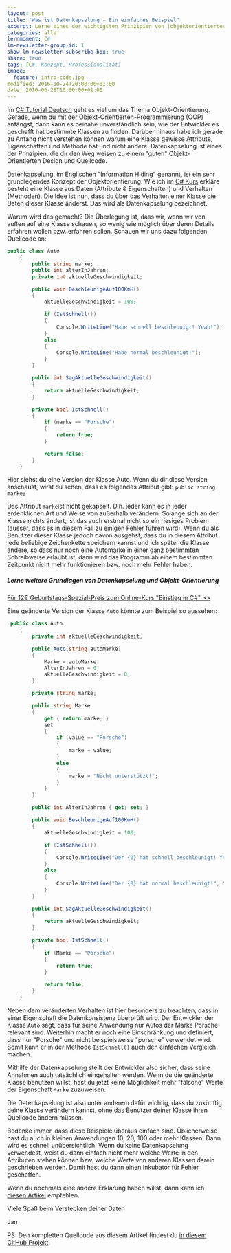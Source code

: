 ```yaml
---
layout: post
title: "Was ist Datenkapselung - Ein einfaches Beispiel"
excerpt: Lerne eines der wichtigsten Prinzipien von (objektorientierter) Softwareentwicklung kennen
categories: alle
lernmoment: C#
lm-newsletter-group-id: 1
show-lm-newsletter-subscribe-box: true
share: true
tags: [C#, Konzept, Professionalität]
image:
  feature: intro-code.jpg
modified: 2016-10-24T20:00:00+01:00
date: 2016-06-28T10:00:00+01:00
---
```


Im [C# Tutorial Deutsch](https://www.youtube.com/playlist?list=PLP2TrPpx5VNkr-wmkjguVZAvN4T5EPJbF) geht es viel um das Thema Objekt-Orientierung. Gerade, wenn du mit der Objekt-Orientierten-Programmierung (OOP) anfängst, dann kann es beinahe unverständlich sein, wie der Entwickler es geschafft hat bestimmte Klassen zu finden. Darüber hinaus habe ich gerade zu Anfang nicht verstehen können warum eine Klasse gewisse Attribute, Eigenschaften und Methode hat und nicht andere. Datenkapselung ist eines der Prinzipien, die dir den Weg weisen zu einem "guten" Objekt-Orientierten Design und Quellcode.

Datenkapselung, im Englischen "Information Hiding" genannt, ist ein sehr grundlegendes Konzept der Objektorientierung. Wie ich im [C# Kurs](/einstieg-csharp/) erkläre besteht eine Klasse aus Daten (Attribute & Eigenschaften) und Verhalten (Methoden). Die Idee ist nun, dass du über das Verhalten einer Klasse die Daten dieser Klasse änderst. Das wird als Datenkapselung bezeichnet.

Warum wird das gemacht? Die Überlegung ist, dass wir, wenn wir von außen auf eine Klasse schauen, so wenig wie möglich über deren Details erfahren wollen bzw. erfahren sollen. Schauen wir uns dazu folgenden Quellcode an: 

```cs
public class Auto
    {
        public string marke;
        public int alterInJahren;
        private int aktuelleGeschwindigkeit;

        public void BeschleunigeAuf100KmH()
        {
            aktuelleGeschwindigkeit = 100;

            if (IstSchnell())
            {
                Console.WriteLine("Habe schnell beschleunigt! Yeah!");
            }
            else
            {
                Console.WriteLine("Habe normal beschleunigt!");
            }
        }

        public int SagAktuelleGeschwindigkeit()
        {
            return aktuelleGeschwindigkeit;
        }

        private bool IstSchnell()
        {
            if (marke == "Porsche")
            {
                return true;
            }

            return false;
        }
    }
```

Hier siehst du eine Version der Klasse Auto. Wenn du dir diese Version anschaust, wirst du sehen, dass es folgendes Attribut gibt: `public string marke;`

Das Attribut `marke`ist nicht gekapselt. D.h. jeder kann es in jeder erdenklichen Art und Weise von außerhalb verändern. Solange sich an der Klasse nichts ändert, ist das auch erstmal nicht so ein riesiges Problem (ausser, dass es in diesem Fall zu einigen Fehler führen wird). Wenn du als Benutzer dieser Klasse jedoch davon ausgehst, dass du in diesem Attribut jede beliebige Zeichenkette speichern kannst und ich später die Klasse ändere, so dass nur noch eine Automarke in einer ganz bestimmten Schreibweise erlaubt ist, dann wird das Programm ab einem bestimmten Zeitpunkt nicht mehr funktionieren bzw. noch mehr Fehler haben.

<div class="subscribe-notice">
<h5>Lerne weitere Grundlagen von Datenkapselung und Objekt-Orientierung</h5>
<a markdown="0" href="https://www.udemy.com/einstieg-in-csharp-software-programmieren-wie-ein-profi/?couponCode=GEB2016_UCSK12" class="notice-button">Für 12€ Geburtstags-Spezial-Preis zum Online-Kurs "Einstieg in C#" >></a>
</div>

Eine geänderte Version der Klasse `Auto` könnte zum Beispiel so aussehen:

```cs
 public class Auto
    {
        private int aktuelleGeschwindigkeit;

        public Auto(string autoMarke)
        {
            Marke = autoMarke;
            AlterInJahren = 0;
            aktuelleGeschwindigkeit = 0;
        }

        private string marke;

        public string Marke
        {
            get { return marke; }
            set
            {
                if (value == "Porsche")
                {
                    marke = value;
                }
                else
                {
                    marke = "Nicht unterstützt!";
                }
            }
        }

        public int AlterInJahren { get; set; }

        public void BeschleunigeAuf100KmH()
        {
            aktuelleGeschwindigkeit = 100;

            if (IstSchnell())
            {
                Console.WriteLine("Der {0} hat schnell beschleunigt! Yeah!", Marke);
            }
            else
            {
                Console.WriteLine("Der {0} hat normal beschleunigt!", Marke);
            }
        }

        public int SagAktuelleGeschwindigkeit()
        {
            return aktuelleGeschwindigkeit;
        }

        private bool IstSchnell()
        {
            if (Marke == "Porsche")
            {
                return true;
            }

            return false;
        }
    }
```

Neben dem veränderten Verhalten ist hier besonders zu beachten, dass in einer Eigenschaft die Datenkonsistenz überprüft wird. Der Entwickler der Klasse `Auto` sagt, dass für seine Anwendung nur Autos der Marke Porsche relevant sind. Weiterhin macht er noch eine Einschränkung und definiert, dass nur "Porsche" und nicht beispielsweise "porsche" verwendet wird. Somit kann er in der Methode `IstSchnell()` auch den einfachen Vergleich machen.

Mithilfe der Datenkapselung stellt der Entwickler also sicher, dass seine Annahmen auch tatsächlich eingehalten werden. Wenn du die geänderte Klasse benutzen willst, hast du jetzt keine Möglichkeit mehr "falsche" Werte der Eigenschaft `Marke` zuzuweisen.

Die Datenkapselung ist also unter anderem dafür wichtig, dass du zukünftig deine Klasse verändern kannst, ohne das Benutzer deiner Klasse ihren Quellcode ändern müssen.

Bedenke immer, dass diese Beispiele überaus einfach sind. Üblicherweise hast du auch in kleinen Anwendungen 10, 20, 100 oder mehr Klassen. Dann wird es schnell unübersichtlich. Wenn du keine Datenkapselung verwendest, weist du dann einfach nicht mehr welche Werte in den Attributen stehen können bzw. welche Werte von anderen Klassen darein geschrieben werden. Damit hast du dann einen Inkubator für Fehler geschaffen.

Wenn du nochmals eine andere Erklärung haben willst, dann kann ich [diesen Artikel](http://www.inf-schule.de/modellierung/ooppython/roboter/datenkapselung/konzept_datenkapselung) empfehlen.

Viele Spaß beim Verstecken deiner Daten

Jan

PS: Den kompletten Quellcode aus diesem Artikel findest du [in diesem GitHub Projekt](https://github.com/LernMoment/einstieg-csharp-klassen-definieren).